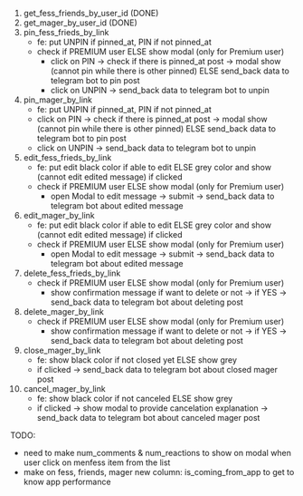 1. get_fess_friends_by_user_id <!-- max last 20 data --> (DONE)
2. get_mager_by_user_id <!-- max last 20 data --> (DONE)
3. pin_fess_frieds_by_link
    - fe: put UNPIN if pinned_at, PIN if not pinned_at
    - check if PREMIUM user ELSE show modal (only for Premium user)
        - click on PIN -> check if there is pinned_at post -> modal show (cannot pin while there is other pinned) ELSE send_back data to telegram bot to pin post
        - click on UNPIN -> send_back data to telegram bot to unpin 
4. pin_mager_by_link
    - fe: put UNPIN if pinned_at, PIN if not pinned_at
    - click on PIN -> check if there is pinned_at post -> modal show (cannot pin while there is other pinned) ELSE send_back data to telegram bot to pin post
    - click on UNPIN -> send_back data to telegram bot to unpin
5. edit_fess_frieds_by_link
    - fe: put edit black color if able to edit ELSE grey color and show (cannot edit edited message) if clicked
    - check if PREMIUM user ELSE show modal (only for Premium user)
        - open Modal to edit message -> submit -> send_back data to telegram bot about edited message
6. edit_mager_by_link
    - fe: put edit black color if able to edit ELSE grey color and show (cannot edit edited message) if clicked
    - check if PREMIUM user ELSE show modal (only for Premium user)
        - open Modal to edit message -> submit -> send_back data to telegram bot about edited message
7. delete_fess_frieds_by_link
    - check if PREMIUM user ELSE show modal (only for Premium user)
        - show confirmation message if want to delete or not -> if YES -> send_back data to telegram bot about deleting post
8. delete_mager_by_link
    - check if PREMIUM user ELSE show modal (only for Premium user)
        - show confirmation message if want to delete or not -> if YES -> send_back data to telegram bot about deleting post
9. close_mager_by_link
    - fe: show black color if not closed yet ELSE show grey
    - if clicked -> send_back data to telegram bot about closed mager post
10. cancel_mager_by_link
    - fe: show black color if not canceled ELSE show grey
    - if clicked -> show modal to provide cancelation explanation -> send_back data to telegram bot about canceled mager post

TODO:
- need to make num_comments & num_reactions to show on modal when user click on menfess item from the list
- make on fess, friends, mager new column: is_coming_from_app to get to know app performance